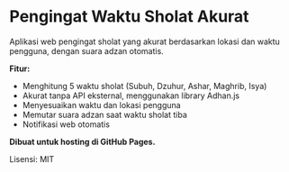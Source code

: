 # Pengingat Waktu Sholat Akurat

Aplikasi web pengingat sholat yang akurat berdasarkan lokasi dan waktu pengguna, dengan suara adzan otomatis.

**Fitur:**
- Menghitung 5 waktu sholat (Subuh, Dzuhur, Ashar, Maghrib, Isya)
- Akurat tanpa API eksternal, menggunakan library Adhan.js
- Menyesuaikan waktu dan lokasi pengguna
- Memutar suara adzan saat waktu sholat tiba
- Notifikasi web otomatis

**Dibuat untuk hosting di GitHub Pages.**

Lisensi: MIT
